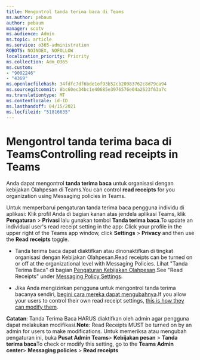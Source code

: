 ```yaml
---
title: Mengontrol tanda terima baca di Teams
ms.author: pebaum
author: pebaum
manager: scotv
ms.audience: Admin
ms.topic: article
ms.service: o365-administration
ROBOTS: NOINDEX, NOFOLLOW
localization_priority: Priority
ms.collection: Adm_O365
ms.custom:
- "9002246"
- "4369"
ms.openlocfilehash: 34fdfc7df6bde1ef93b52cb20983762c8d79ca94
ms.sourcegitcommit: 8bc60ec34bc1e40685e3976576e04a2623f63a7c
ms.translationtype: MT
ms.contentlocale: id-ID
ms.lasthandoff: 04/15/2021
ms.locfileid: "51816635"
---
```

# <a name="controlling-read-receipts-in-teams"></a><span data-ttu-id="5f8dd-102">Mengontrol tanda terima baca di Teams</span><span class="sxs-lookup"><span data-stu-id="5f8dd-102">Controlling read receipts in Teams</span></span>

<span data-ttu-id="5f8dd-103">Anda dapat mengontrol **tanda terima baca** untuk organisasi dengan kebijakan Olahpesan di Teams.</span><span class="sxs-lookup"><span data-stu-id="5f8dd-103">You can control **read receipts** for you organization using Messaging policies in Teams.</span></span>

<span data-ttu-id="5f8dd-104">Untuk memperbarui pengaturan tanda terima baca pengguna individu di aplikasi: Klik profil Anda di bagian kanan atas jendela aplikasi Teams, klik **Pengaturan** > **Privasi** lalu gunakan tombol **Tanda terima baca**.</span><span class="sxs-lookup"><span data-stu-id="5f8dd-104">To update an individual user's read receipt setting in the app: Click your profile in the upper right of the Teams app window, click **Settings** > **Privacy** and then use the **Read receipts** toggle.</span></span>

- <span data-ttu-id="5f8dd-105">Tanda terima baca dapat diaktifkan atau dinonaktifkan di tingkat organisasi dengan Kebijakan Olahpesan.</span><span class="sxs-lookup"><span data-stu-id="5f8dd-105">Read receipts can be turned on or off at the organizational level with Messaging Policies.</span></span> <span data-ttu-id="5f8dd-106">Lihat "Tanda Terima Baca" di bagian [Pengaturan Kebijakan Olahpesan](https://docs.microsoft.com/microsoftteams/messaging-policies-in-teams#messaging-policy-settings).</span><span class="sxs-lookup"><span data-stu-id="5f8dd-106">See "Read Receipts" under [Messaging Policy Settings](https://docs.microsoft.com/microsoftteams/messaging-policies-in-teams#messaging-policy-settings).</span></span>

- <span data-ttu-id="5f8dd-107">Jika Anda mengizinkan pengguna untuk mengontrol tanda terima bacanya sendiri, [begini cara mereka dapat mengubahnya](https://docs.microsoft.com/microsoftteams/messaging-policies-in-teams#messaging-policy-settings).</span><span class="sxs-lookup"><span data-stu-id="5f8dd-107">If you allow your users to control their own read receipt settings, [this is how they can modify them](https://docs.microsoft.com/microsoftteams/messaging-policies-in-teams#messaging-policy-settings).</span></span> 

<span data-ttu-id="5f8dd-108">**Catatan**: Tanda Terima Baca HARUS diaktifkan oleh admin agar pengguna dapat melakukan modifikasi.</span><span class="sxs-lookup"><span data-stu-id="5f8dd-108">**Note**: Read Receipts MUST be turned on by an admin for users to make modifications.</span></span> <span data-ttu-id="5f8dd-109">Untuk memeriksa atau mengubah pengaturan ini, buka **Pusat Admin Teams**> **Kebijakan pesan** > **Tanda terima baca**</span><span class="sxs-lookup"><span data-stu-id="5f8dd-109">To check or modify this setting, go to the **Teams Admin center**> **Messaging policies** > **Read receipts**</span></span>
